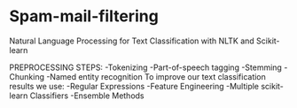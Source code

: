 # Spam-mail-filtering
Natural Language Processing for Text Classification with NLTK and Scikit-learn

PREPROCESSING STEPS:
  -Tokenizing
  -Part-of-speech tagging
  -Stemming
  -Chunking 
  -Named entity recognition
To improve our text classification results we use:
-Regular Expressions
-Feature Engineering
-Multiple scikit-learn Classifiers
-Ensemble Methods
